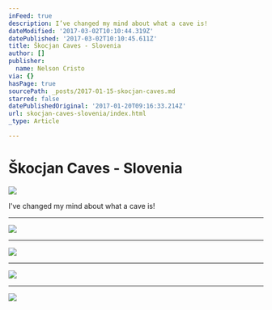 ```yaml
---
inFeed: true
description: I’ve changed my mind about what a cave is!
dateModified: '2017-03-02T10:10:44.319Z'
datePublished: '2017-03-02T10:10:45.611Z'
title: Škocjan Caves - Slovenia
author: []
publisher:
  name: Nelson Cristo
via: {}
hasPage: true
sourcePath: _posts/2017-01-15-skocjan-caves.md
starred: false
datePublishedOriginal: '2017-01-20T09:16:33.214Z'
url: skocjan-caves-slovenia/index.html
_type: Article

---
```

# Škocjan Caves - Slovenia
![](https://the-grid-user-content.s3-us-west-2.amazonaws.com/aa32f7f3-a64a-40c0-8b3c-7b78f256fb1d.jpg)

I've changed my mind about what a cave is!

---

![](https://the-grid-user-content.s3-us-west-2.amazonaws.com/2b92dfba-7868-47a9-a085-6320e36e3e9b.jpg)

---

![](https://the-grid-user-content.s3-us-west-2.amazonaws.com/c2d43a8c-f157-4954-84e7-b9594ce1fecc.jpg)

---

![](https://the-grid-user-content.s3-us-west-2.amazonaws.com/f2c5e220-dd7d-4fdb-b8ec-73551b7a79c3.jpg)

---

![](https://the-grid-user-content.s3-us-west-2.amazonaws.com/24a603be-a986-478d-81e0-769f7536c614.jpg)